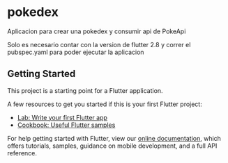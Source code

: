 # pokedex

Aplicacion para crear una pokedex y consumir api de PokeApi

Solo es necesario contar con la version de flutter 2.8 y correr el pubspec.yaml para poder ejecutar la aplicacion

## Getting Started

This project is a starting point for a Flutter application.

A few resources to get you started if this is your first Flutter project:

- [Lab: Write your first Flutter app](https://flutter.dev/docs/get-started/codelab)
- [Cookbook: Useful Flutter samples](https://flutter.dev/docs/cookbook)

For help getting started with Flutter, view our
[online documentation](https://flutter.dev/docs), which offers tutorials,
samples, guidance on mobile development, and a full API reference.
